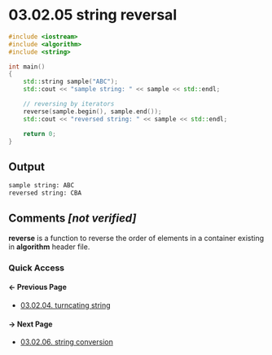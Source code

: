# 03.02.05 string reversal

```cxx
#include <iostream>
#include <algorithm>
#include <string>

int main()
{
    std::string sample("ABC");
    std::cout << "sample string: " << sample << std::endl;

    // reversing by iterators
    reverse(sample.begin(), sample.end());
    std::cout << "reversed string: " << sample << std::endl;

    return 0;
}

```

## Output

```txt
sample string: ABC
reversed string: CBA
```

## Comments *[not verified]*

**reverse** is a function to reverse the order of elements in a container existing in **algorithm** header file.

### Quick Access

<div class="previous_page pagination">

#### &#8592; Previous Page

* [03.02.04. turncating string](./../../03.stl/02.string/04.truncate.md)

</div>
<div class="next_page pagination">

#### &#8594; Next Page

* [03.02.06. string conversion](./../../03.stl/02.string/06.conversion.md)

</div>
